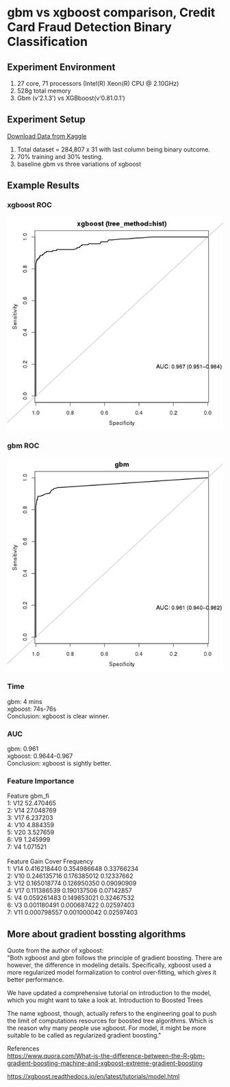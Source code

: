 # gbm vs xgboost comparison, Credit Card Fraud Detection Binary Classification<br/>
## Experiment Environment<br/>
1. 27 core, 71 processors (Intel(R) Xeon(R) CPU @ 2.10GHz)
2. 528g total memory
3. Gbm (v‘2.1.3’) vs XGBboost(v‘0.81.0.1’) 

## Experiment Setup<br/>
[Download Data from Kaggle](https://www.kaggle.com/mlg-ulb/creditcardfraud)
1. Total dataset = 284,807 x 31 with last column being binary outcome.
2. 70% training and 30% testing.
3. baseline gbm vs three variations of xgboost

## Example Results<br/>
### xgboost ROC<br/>
![](img/roc_xgboost.png)
### gbm ROC<br/>
![](img/roc_gbm.png)

### Time<br/>
gbm: 4 mins<br/>
xgboost: 74s-76s<br/>
Conclusion: xgboost is clear winner.<br/>

### AUC<br/>
gbm: 0.961<br/>
xgboost: 0.9644-0.967<br/>
Conclusion: xgboost is sightly better.<br/>

### Feature Importance<br/>
Feature gbm_fi<br/>
1: V12 52.470465<br/>
2: V14 27.048769<br/>
3: V17  6.237203<br/>
4: V10  4.884359<br/>
5: V20  3.527659<br/>
6:  V9  1.245999<br/>
7:  V4  1.071521<br/>
<br/>
Feature        Gain       Cover  Frequency<br/>
1:     V14 0.416218440 0.354986648 0.33766234<br/>
2:     V10 0.246135716 0.176385012 0.12337662<br/>
3:     V12 0.165018774 0.126950350 0.09090909<br/>
4:     V17 0.111386539 0.190137506 0.07142857<br/>
5:      V4 0.059261483 0.149853021 0.32467532<br/>
6:      V3 0.001180491 0.000687422 0.02597403<br/>
7:     V11 0.000798557 0.001000042 0.02597403<br/>

## More about gradient bossting algorithms<br/>
Quote from the author of xgboost:<br/>
"Both xgboost and gbm follows the principle of gradient boosting. There are however, the difference in modeling details. Specifically, xgboost used a more regularized model formalization to control over-fitting, which gives it better performance.<br/>

We have updated a comprehensive tutorial on introduction to the model, which you might want to take a look at. Introduction to Boosted Trees<br/>

The name xgboost, though, actually refers to the engineering goal to push the limit of computations resources for boosted tree algorithms. Which is the reason why many people use xgboost. For model, it might be more suitable to be called as regularized gradient boosting."<br/>

References<br/>
https://www.quora.com/What-is-the-difference-between-the-R-gbm-gradient-boosting-machine-and-xgboost-extreme-gradient-boosting<br/>

https://xgboost.readthedocs.io/en/latest/tutorials/model.html<br/>
